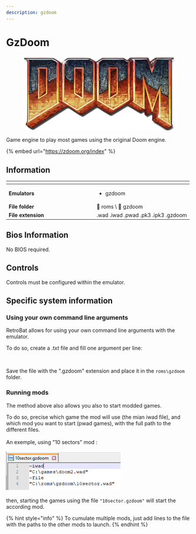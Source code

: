 ```yaml
---
description: gzdoom
---
```


# GzDoom

<div align="left">

<figure><img src="https://raw.githubusercontent.com/fabricecaruso/es-theme-carbon/52ff37c9e265587d006945a2ba695b5a962b3a3d/art/logos/prboom.svg" alt=""><figcaption></figcaption></figure>

</div>

Game engine to play most games using the original Doom engine.

{% embed url="https://zdoom.org/index" %}

## Information

<table data-header-hidden><thead><tr><th width="224"></th><th></th></tr></thead><tbody><tr><td><strong>Emulators</strong></td><td><ul><li>gzdoom</li></ul></td></tr><tr><td><strong>File folder</strong></td><td><span data-gb-custom-inline data-tag="emoji" data-code="1f4c2">📂</span> roms \ <span data-gb-custom-inline data-tag="emoji" data-code="1f4c2">📂</span> gzdoom</td></tr><tr><td><strong>File extension</strong></td><td>.wad .iwad .pwad .pk3 .ipk3 .gzdoom</td></tr></tbody></table>

## Bios Information

No BIOS required.

## Controls

Controls must be configured within the emulator.

## Specific system information

### Using your own command line arguments

RetroBat allows for using your own command line arguments with the emulator.

To do so, create a .txt file and fill one argument per line:

<div align="left">

<figure><img src="https://i.imgur.com/hr7OEao.png" alt=""><figcaption></figcaption></figure>

</div>

Save the file with the ".gzdoom" extension and place it in the `roms\gzdoom` folder.

### Running mods

The method above also allows you also to start modded games.&#x20;

To do so, precise which game the mod will use (the mian iwad file), and which mod you want to start (pwad games), with the full path to the different files.\
\
An exemple, using "10 sectors" mod :\
\
![](<../../../.gitbook/assets/image (49).png>)\
\
then, starting the games using the file `"10sector.gzdoom"` will start the according mod.

{% hint style="info" %}
To cumulate multiple mods, just add lines to the file with the paths to the other mods to launch.
{% endhint %}
